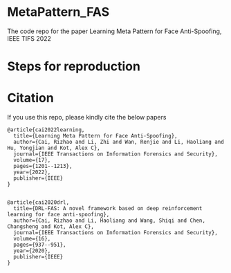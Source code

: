# MetaPattern_FAS
The code repo for the paper Learning Meta Pattern for Face Anti-Spoofing, IEEE TIFS 2022

# Steps for reproduction

# Citation
If you use this repo, please kindly cite the below papers

```
@article{cai2022learning,
  title={Learning Meta Pattern for Face Anti-Spoofing},
  author={Cai, Rizhao and Li, Zhi and Wan, Renjie and Li, Haoliang and Hu, Yongjian and Kot, Alex C},
  journal={IEEE Transactions on Information Forensics and Security},
  volume={17},
  pages={1201--1213},
  year={2022},
  publisher={IEEE}
}


@article{cai2020drl,
  title={DRL-FAS: A novel framework based on deep reinforcement learning for face anti-spoofing},
  author={Cai, Rizhao and Li, Haoliang and Wang, Shiqi and Chen, Changsheng and Kot, Alex C},
  journal={IEEE Transactions on Information Forensics and Security},
  volume={16},
  pages={937--951},
  year={2020},
  publisher={IEEE}
}

```
